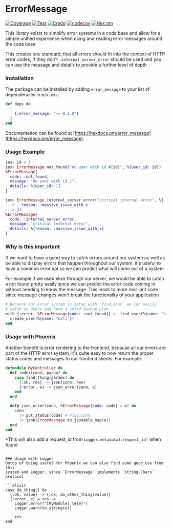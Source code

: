 ErrorMessage
===
[![Coverage](https://github.com/MikaAK/elixir_error_message/actions/workflows/coverage.yml/badge.svg)](https://github.com/MikaAK/elixir_error_message/actions/workflows/coverage.yml)
[![Test](https://github.com/MikaAK/elixir_error_message/actions/workflows/test-actions.yml/badge.svg)](https://github.com/MikaAK/elixir_error_message/actions/workflows/test-actions.yml)
[![Credo](https://github.com/MikaAK/elixir_error_message/actions/workflows/credo.yml/badge.svg)](https://github.com/MikaAK/elixir_error_message/actions/workflows/credo.yml)
[![codecov](https://codecov.io/gh/MikaAK/error_message/branch/main/graph/badge.svg?token=RF4ASVG5PV)](https://codecov.io/gh/MikaAK/error_message)
[![Hex pm](http://img.shields.io/hexpm/v/error_message.svg?style=flat)](https://hex.pm/packages/error_message)

This library exists to simplify error systems in a code base
and allow for a simple unified experience when using and reading
error messages around the code base

This creates one standard, that all errors should fit into the context
of HTTP error codes, if they don't `:internal_server_error` should
be used and you can use the message and details to provide a further
level of depth

### Installation

The package can be installed by adding `error_message` to your list of dependencies in `mix.exs`:

```elixir
def deps do
  [
    {:error_message, "~> 0.1.0"}
  ]
end
```

Documentation can be found at [https://hexdocs.pm/error_message](https://hexdocs.pm/error_message).


### Usage Example

```elixir
iex> id = 1
iex> ErrorMessage.not_found("no user with id #{id}", %{user_id: id})
%ErrorMessage{
  code: :not_found,
  message: "no user with id 1",
  details: %{user_id: 1}
}

iex> ErrorMessage.internal_server_error("critical internal error", %{
...>   reason: :massive_issue_with_x
...> })
%ErrorMessage{
  code: :internal_server_error,
  message: "critical internal error",
  details: %{reason: :massive_issue_with_x}
}
```

### Why is this important
If we want to have a good way to catch errors around our system as well as be able to
display errors that happen throughout our system, it's useful to have a common error
api so we can predict what will come out of a system

For example if we used elixir through our server, we would be able to catch a not found
pretty easily since we can predict the error code coming in without needing to
know the message. This leads to more resilliant code since message changes won't break
the functionality of your application

```elixir
# Because our error system is setup with `find_user` we can easily
# catch no users and have a solid backup plan
with {:error, %ErrorMessage{code: :not_found}} <- find_user(%{name: "bill"}) do
  create_user(%{name: "bill"})
end
```

### Usage with Phoenix
Another benefit is error rendering to the frontend, because all our errors are part of
the HTTP error system, it's quite easy to now return the proper status codes and messages
to our frontend clients. For example:

```elixir
defmodule MyController do
  def index(conn, param) do
    case find_thing(params) do
      {:ok, res} -> json(conn, res)
      {:error, e} -> json_error(conn, e)
    end
  end

  defp json_error(conn, %ErrorMessage{code: code} = e) do
    conn
      |> put_status(code) # Plug.Conn
      |> json(ErrorMessage.to_jsonable_map(e))
  end
end
```
*This will also add a request_id from `Logger.metadata[:request_id]` when found
```

### Usage with Logger
Ontop of being useful for Phoenix we can also find some good use from this
system and Logger, since `ErrorMessage` implements `String.Chars` protocol

```elixir
case do_thing() do
  {:ok, value} -> {:ok, do_other_thing(value)}
  {:error, e} = res ->
    Logger.error("[MyModule] \#{e}")
    Logger.warn(to_string(e))

    res
end

```
